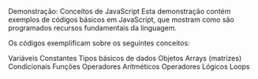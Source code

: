 Demonstração: Conceitos de JavaScript
Esta demonstração contém exemplos de códigos básicos em JavaScript, que mostram como são programados recursos fundamentais da linguagem.

Os códigos exemplificam sobre os seguintes conceitos:

Variáveis
Constantes
Tipos básicos de dados
Objetos
Arrays (matrizes)
Condicionais
Funções
Operadores Aritméticos
Operadores Lógicos
Loops